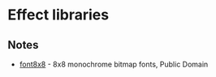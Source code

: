 # Effect libraries

## Notes

* [font8x8](https://github.com/dhepper/font8x8) - 8x8 monochrome bitmap fonts,
Public Domain

